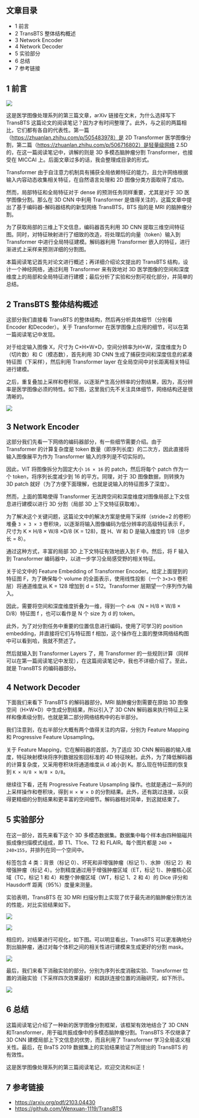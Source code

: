 ﻿## 文章目录

- 1 前言
- 2 TransBTS 整体结构概述
- 3 Network Encoder
- 4 Network Decoder
- 5 实验部分
- 6 总结
- 7 参考链接

## 1 前言

![](https://img-blog.csdnimg.cn/0f59adf066ff43cd870cbc2b5b0f40f0.png)

这是医学图像处理系列的第三篇文章，arXiv 链接在文末，为什么选择写下 TransBTS 这篇论文的阅读笔记？因为才有时间整理了。此外，与之前的两篇相比，它们都有各自的代表性。第一篇（https://zhuanlan.zhihu.com/p/505483978）是 2D Transformer 医学图像分割，第二篇（https://zhuanlan.zhihu.com/p/506716802）是轻量级网络 2.5D 的，在这一篇阅读笔记中，讲解的则是 3D 多模态脑肿瘤分割 Transformer，也接受在 MICCAI 上。后面文章过多的话，我会整理成目录的形式。

Transformer 由于自注意力机制具有捕获全局依赖特征的能力，且允许网络根据输入内容动态收集相关特征，在自然语言处理和 2D 图像分类方面取得了成功。

然而，局部特征和全局特征对于 dense 的预测任务同样重要，尤其是对于 3D 医学图像分割。那么在 3D CNN 中利用 Transformer 是值得关注的，这篇文章中提出了基于编码器-解码器结构的新型网络 TransBTS，BTS 指的是 MRI 的脑肿瘤分割。

为了获取局部的三维上下文信息，编码器首先利用 3D CNN 提取三维空间特征图。同时，对特征映射进行了细致的改造，将处理后的向量（token）输入到 Transformer 中进行全局特征建模。解码器利用 Transformer 嵌入的特征，进行渐进式上采样来预测详细的分割图。

本篇阅读笔记首先对论文进行概述；再详细介绍论文提出的 TransBTS 结构，设计一个神经网络，通过利用 Transformer 来有效地对 3D 医学图像的空间和深度维度上的局部和全局特征进行建模；最后分析了实验和分割可视化部分，并简单的总结。

## 2 TransBTS 整体结构概述

这部分我们直接看 TransBTS 的整体结构，然后再分析具体细节（分别看 Encoder 和Decoder）。关于 Transformer 在医学图像上应用的细节，可以在第一篇阅读笔记中发现。

对于给定输入图像 X，尺寸为 C×H×W×D，空间分辨率为H×W，深度维度为 D（切片数）和 C（模态数），首先利用 3D CNN 生成了捕获空间和深度信息的紧凑特征图（下采样），然后利用 Transformer layer 在全局空间中对长距离相关特征进行建模。

之后，重复叠加上采样和卷积层，以逐渐产生高分辨率的分割结果，因为，高分辨率是医学图像必须的特性。如下图，这里我们先不关注具体细节，网络结构还是很清晰的。

![](https://img-blog.csdnimg.cn/0811fe8030fe47a8969a7ebce9829214.png)

## 3 Network Encoder

这部分我们先看一下网络的编码器部分，有一些细节需要介绍。由于 Transformer 的计算复杂度是 token 数量（即序列长度）的二次方，因此直接将输入图像展平为作为 Transformer 输入的序列是不切实际的。

因此，ViT 将图像拆分为固定大小 `16 × 16` 的 patch，然后将每个 patch 作为一个 token，将序列长度减少到 16 的平方。同理，对于 3D 图像数据，则转换为 3D patch 就好（为了方便下面理解，也就是说输入的特征图多了深度）。

然而，上面的策略使得 Transformer 无法跨空间和深度维度对图像局部上下文信息进行建模以进行 3D 分割（局部 3D 上下文特征获取难）。

为了解决这个关键问题，这篇论文中的解决方案是使用下采样（stride=2 的卷积）堆叠 `3 × 3 × 3` 卷积块，以逐渐将输入图像编码为低分辨率的高级特征表示 F，尺寸为 K × H/8 × W/8 ×D/8 (K = 128)，既 H、W 和 D 是输入维度的 1/8（总步长 = 8）。

通过这种方式，丰富的局部 3D 上下文特征有效地嵌入到 F 中。然后，将 F 输入到 Transformer 编码器中，以进一步学习全局感受野的相关特征。

关于论文中的 Feature Embedding of Transformer Encoder。给定上面提到的特征图 F，为了确保每个 volume 的全面表示，使用线性投影（一个 `3×3×3` 卷积层）将通道维度从 K = 128 增加到 d = 512。Transformer 层期望一个序列作为输入。

因此，需要将空间和深度维度折叠为一维，得到一个 `d×N`（N = H/8 × W/8 × D/8）特征图 f ，也可以看作是 N 个 size 为 d 的 token。

此外，为了对分割任务中重要的位置信息进行编码，使用了可学习的 position embedding，并直接将它们与特征图 f 相加，这个操作在上面的整体网络结构图中可以看到哈，我就不赘述了。

然后就输入到 Transformer Layers 了，用 Transformer 的一些规则计算（同样可以在第一篇阅读笔记中发现），在这篇阅读笔记中，我也不详细介绍了。至此，就是 TransBTS 的编码器部分。

## 4 Network Decoder

下面我们来看下 TransBTS 的解码器部分。MRI 脑肿瘤分割需要在原始 3D 图像空间（H×W×D）中生成分割结果，所以引入了 3D CNN 解码器来执行特征上采样和像素级分割，也就是第二部分网络结构中的右半部分。

我们注意到，在右半部分大概有两个值得关注的内容，分别为 Feature Mapping 和 Progressive Feature Upsampling。

关于 Feature Mapping，它在解码器的首部，为了适应 3D CNN 解码器的输入维度，特征映射模块将序列数据投影回标准的 4D 特征映射。此外，为了降低解码器的计算复杂度，又采用卷积块将通道维度从 d 减小到 K。那么现在特征图的恢复到 `K × H/8 × W/8 × D/8`。

继续往下看，还有 Progressive Feature Upsampling 操作。也就是通过一系列的上采样操作和卷积块，得到 `H × W × D` 的分割结果。此外，还有跳过连接，以获得更精细的分割结果和更丰富的空间细节。解码器相对简单，到这就结束了。

## 5 实验部分

在这一部分，首先来看下这个 3D 多模态数据集。数据集中每个样本由四种脑磁共振成像扫描模式组成，即 T1、T1ce、T2 和 FLAIR。每个图片都是 `240 × 240×155`，并排列在同一个空间中。 

标签包含 4 类：背景（标记 0）、坏死和非增强肿瘤（标记 1）、水肿（标记 2）和增强肿瘤（标记 4）。分割精度通过用于增强肿瘤区域（ET，标记 1）、肿瘤核心区域（TC，标记 1 和 4）和整个肿瘤区域（WT，标记 1、2 和 4）的 Dice 评分和 Hausdorff 距离（95%）度量来测量。

实验表明，TransBTS 在 3D MRI 扫描分割上实现了优于最先进的脑肿瘤分割方法的性能，对比实验结果如下。

![](https://img-blog.csdnimg.cn/2de0439168564b02994922c964b4b9f4.png)

![](https://img-blog.csdnimg.cn/e7f392ab221c4cf9a2492b1d6cc1cff5.png)

相应的，对结果进行可视化，如下图。可以明显看出，TransBTS 可以更准确地分割出脑肿瘤，通过对每个体积之间的相关性进行建模来生成更好的分割 mask。

![](https://img-blog.csdnimg.cn/2ecfac700b1949e49d55d7e4ee2ee837.png)

最后，我们来看下消融实验的部分。分别为序列长度消融实验、Transformer 位置的消融实验（下采样四次效果最好）和跳跃连接位置的消融研究，如下所示。

![](https://img-blog.csdnimg.cn/27a48982b0424ed79649aff013d4bdb7.png)

## 6 总结

这篇阅读笔记介绍了一种新的医学图像分割框架，该框架有效地结合了 3D CNN 和Transformer，用于磁共振成像中的多模态脑肿瘤分割。TransBTS 不仅继承了 3D CNN 建模局部上下文信息的优势，而且利用了 Transformer 学习全局语义相关性。最后，在 BraTS 2019 数据集上的实验结果验证了所提出的 TransBTS 的有效性。

这是医学图像处理系列的第三篇阅读笔记，欢迎交流和纠正！

## 7 参考链接

- https://arxiv.org/pdf/2103.04430
- https://github.com/Wenxuan-1119/TransBTS
